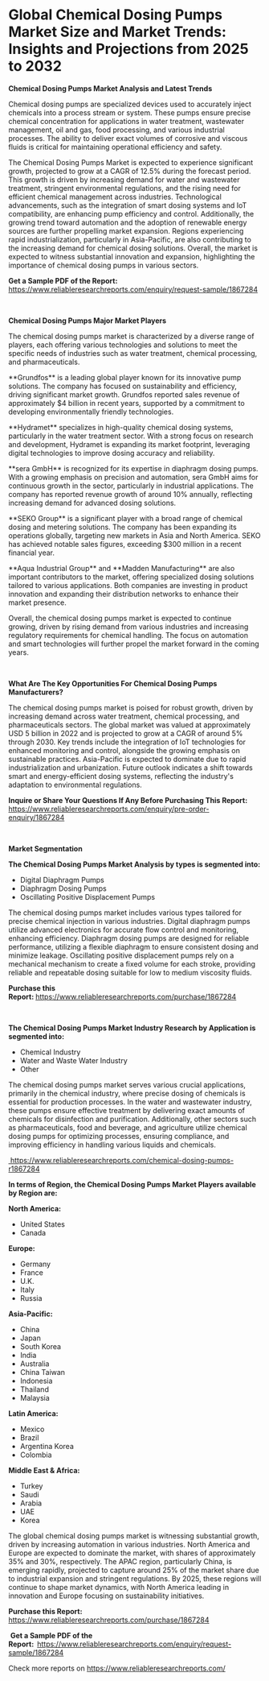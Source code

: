 <p><h1>Global Chemical Dosing Pumps Market Size and Market Trends: Insights and Projections from 2025 to 2032</h1></p><p><strong>Chemical Dosing Pumps Market Analysis and Latest Trends</strong></p>
<p><p>Chemical dosing pumps are specialized devices used to accurately inject chemicals into a process stream or system. These pumps ensure precise chemical concentration for applications in water treatment, wastewater management, oil and gas, food processing, and various industrial processes. The ability to deliver exact volumes of corrosive and viscous fluids is critical for maintaining operational efficiency and safety.</p><p>The Chemical Dosing Pumps Market is expected to experience significant growth, projected to grow at a CAGR of 12.5% during the forecast period. This growth is driven by increasing demand for water and wastewater treatment, stringent environmental regulations, and the rising need for efficient chemical management across industries. Technological advancements, such as the integration of smart dosing systems and IoT compatibility, are enhancing pump efficiency and control. Additionally, the growing trend toward automation and the adoption of renewable energy sources are further propelling market expansion. Regions experiencing rapid industrialization, particularly in Asia-Pacific, are also contributing to the increasing demand for chemical dosing solutions. Overall, the market is expected to witness substantial innovation and expansion, highlighting the importance of chemical dosing pumps in various sectors.</p></p>
<p><strong>Get a Sample PDF of the Report:&nbsp;</strong> <a href="https://www.reliableresearchreports.com/enquiry/request-sample/1867284?utm_campaign=2478&utm_medium=2&utm_source=Github&utm_content=ia&utm_term=19022025&utm_id=chemical-dosing-pumps">https://www.reliableresearchreports.com/enquiry/request-sample/1867284</a></p>
<p>&nbsp;</p>
<p><strong>Chemical Dosing Pumps Major Market Players</strong></p>
<p><p>The chemical dosing pumps market is characterized by a diverse range of players, each offering various technologies and solutions to meet the specific needs of industries such as water treatment, chemical processing, and pharmaceuticals.</p><p>**Grundfos** is a leading global player known for its innovative pump solutions. The company has focused on sustainability and efficiency, driving significant market growth. Grundfos reported sales revenue of approximately $4 billion in recent years, supported by a commitment to developing environmentally friendly technologies.</p><p>**Hydramet** specializes in high-quality chemical dosing systems, particularly in the water treatment sector. With a strong focus on research and development, Hydramet is expanding its market footprint, leveraging digital technologies to improve dosing accuracy and reliability.</p><p>**sera GmbH** is recognized for its expertise in diaphragm dosing pumps. With a growing emphasis on precision and automation, sera GmbH aims for continuous growth in the sector, particularly in industrial applications. The company has reported revenue growth of around 10% annually, reflecting increasing demand for advanced dosing solutions.</p><p>**SEKO Group** is a significant player with a broad range of chemical dosing and metering solutions. The company has been expanding its operations globally, targeting new markets in Asia and North America. SEKO has achieved notable sales figures, exceeding $300 million in a recent financial year.</p><p>**Aqua Industrial Group** and **Madden Manufacturing** are also important contributors to the market, offering specialized dosing solutions tailored to various applications. Both companies are investing in product innovation and expanding their distribution networks to enhance their market presence.</p><p>Overall, the chemical dosing pumps market is expected to continue growing, driven by rising demand from various industries and increasing regulatory requirements for chemical handling. The focus on automation and smart technologies will further propel the market forward in the coming years.</p></p>
<p>&nbsp;</p>
<p><strong>What Are The Key Opportunities For Chemical Dosing Pumps Manufacturers?</strong></p>
<p><p>The chemical dosing pumps market is poised for robust growth, driven by increasing demand across water treatment, chemical processing, and pharmaceuticals sectors. The global market was valued at approximately USD 5 billion in 2022 and is projected to grow at a CAGR of around 5% through 2030. Key trends include the integration of IoT technologies for enhanced monitoring and control, alongside the growing emphasis on sustainable practices. Asia-Pacific is expected to dominate due to rapid industrialization and urbanization. Future outlook indicates a shift towards smart and energy-efficient dosing systems, reflecting the industry's adaptation to environmental regulations.</p></p>
<p><strong>Inquire or Share Your Questions If Any Before Purchasing This Report:</strong> <a href="https://www.reliableresearchreports.com/enquiry/pre-order-enquiry/1867284?utm_campaign=2478&utm_medium=2&utm_source=Github&utm_content=ia&utm_term=19022025&utm_id=chemical-dosing-pumps">https://www.reliableresearchreports.com/enquiry/pre-order-enquiry/1867284</a></p>
<p>&nbsp;</p>
<p><strong>Market Segmentation</strong></p>
<p><strong>The Chemical Dosing Pumps Market Analysis by types is segmented into:</strong></p>
<p><ul><li>Digital Diaphragm Pumps</li><li>Diaphragm Dosing Pumps</li><li>Oscillating Positive Displacement Pumps</li></ul></p>
<p><p>The chemical dosing pumps market includes various types tailored for precise chemical injection in various industries. Digital diaphragm pumps utilize advanced electronics for accurate flow control and monitoring, enhancing efficiency. Diaphragm dosing pumps are designed for reliable performance, utilizing a flexible diaphragm to ensure consistent dosing and minimize leakage. Oscillating positive displacement pumps rely on a mechanical mechanism to create a fixed volume for each stroke, providing reliable and repeatable dosing suitable for low to medium viscosity fluids.</p></p>
<p><strong>Purchase this Report:&nbsp;</strong><a href="https://www.reliableresearchreports.com/purchase/1867284?utm_campaign=2478&utm_medium=2&utm_source=Github&utm_content=ia&utm_term=19022025&utm_id=chemical-dosing-pumps">https://www.reliableresearchreports.com/purchase/1867284</a></p>
<p>&nbsp;</p>
<p><strong>The Chemical Dosing Pumps Market Industry Research by Application is segmented into:</strong></p>
<p><ul><li>Chemical Industry</li><li>Water and Waste Water Industry</li><li>Other</li></ul></p>
<p><p>The chemical dosing pumps market serves various crucial applications, primarily in the chemical industry, where precise dosing of chemicals is essential for production processes. In the water and wastewater industry, these pumps ensure effective treatment by delivering exact amounts of chemicals for disinfection and purification. Additionally, other sectors such as pharmaceuticals, food and beverage, and agriculture utilize chemical dosing pumps for optimizing processes, ensuring compliance, and improving efficiency in handling various liquids and chemicals.</p></p>
<p><a href="https://www.reliableresearchreports.com/chemical-dosing-pumps-r1867284?utm_campaign=2478&utm_medium=2&utm_source=Github&utm_content=ia&utm_term=19022025&utm_id=chemical-dosing-pumps">&nbsp;https://www.reliableresearchreports.com/chemical-dosing-pumps-r1867284</a></p>
<p><strong>In terms of Region, the Chemical Dosing Pumps Market Players available by Region are:</strong></p>
<p>
    <p> <strong> North America: </strong>
        <ul>
            <li>United States</li>
            <li>Canada</li>
        </ul>
        </p> 
    <p> <strong> Europe: </strong>
        <ul>
            <li>Germany</li>
            <li>France</li>
            <li>U.K.</li>
            <li>Italy</li>
            <li>Russia</li>
        </ul>
        </p> 
    <p> <strong> Asia-Pacific: </strong>
        <ul>
            <li>China</li>
            <li>Japan</li>
            <li>South Korea</li>
            <li>India</li>
            <li>Australia</li>
            <li>China Taiwan</li>
            <li>Indonesia</li>
            <li>Thailand</li>
            <li>Malaysia</li>
        </ul>
        </p> 
    <p> <strong> Latin America: </strong>
        <ul>
            <li>Mexico</li>
            <li>Brazil</li>
            <li>Argentina Korea</li>
            <li>Colombia</li>
        </ul>
        </p> 
    <p> <strong> Middle East & Africa: </strong>
        <ul>
            <li>Turkey</li>
            <li>Saudi</li>
            <li>Arabia</li>
            <li>UAE</li>
            <li>Korea</li>
        </ul>
    </p>
    </p>
<p><p>The global chemical dosing pumps market is witnessing substantial growth, driven by increasing automation in various industries. North America and Europe are expected to dominate the market, with shares of approximately 35% and 30%, respectively. The APAC region, particularly China, is emerging rapidly, projected to capture around 25% of the market share due to industrial expansion and stringent regulations. By 2025, these regions will continue to shape market dynamics, with North America leading in innovation and Europe focusing on sustainability initiatives.</p></p>
<p><strong>Purchase this Report: </strong><a href="https://www.reliableresearchreports.com/purchase/1867284?utm_campaign=2478&utm_medium=2&utm_source=Github&utm_content=ia&utm_term=19022025&utm_id=chemical-dosing-pumps">https://www.reliableresearchreports.com/purchase/1867284</a></p>
<p>&nbsp;<strong>Get a Sample PDF of the Report:&nbsp;&nbsp;</strong><a href="https://www.reliableresearchreports.com/enquiry/request-sample/1867284?utm_campaign=2478&utm_medium=2&utm_source=Github&utm_content=ia&utm_term=19022025&utm_id=chemical-dosing-pumps">https://www.reliableresearchreports.com/enquiry/request-sample/1867284</a></p>
<p><strong></strong></p>
<p>Check more reports on <a href="https://www.reliableresearchreports.com/?utm_campaign=2478&utm_medium=2&utm_source=Github&utm_content=ia&utm_term=19022025&utm_id=chemical-dosing-pumps">https://www.reliableresearchreports.com/</a></p>